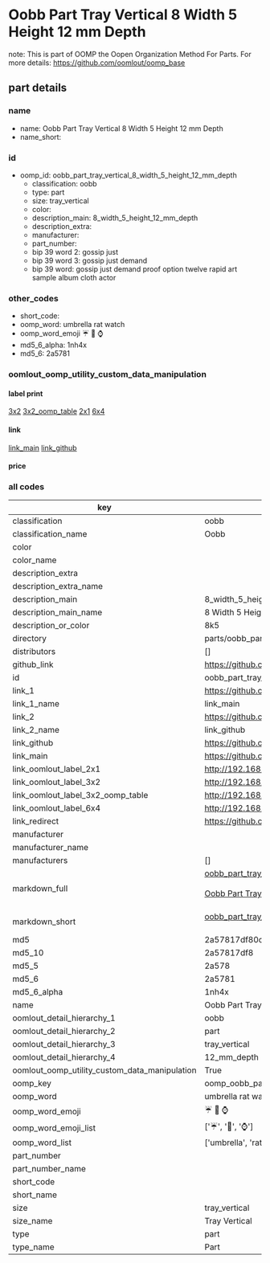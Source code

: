# Oobb Part Tray Vertical 8 Width 5 Height 12 mm Depth  

note: This is part of OOMP the Oopen Organization Method For Parts. For more details: https://github.com/oomlout/oomp_base

##  part details
  







### name
* name: Oobb Part Tray Vertical 8 Width 5 Height 12 mm Depth
* name_short: 
### id
* oomp_id: oobb_part_tray_vertical_8_width_5_height_12_mm_depth
  * classification: oobb
  * type: part
  * size: tray_vertical
  * color: 
  * description_main: 8_width_5_height_12_mm_depth
  * description_extra: 
  * manufacturer: 
  * part_number: 
  * bip 39 word 2: gossip just
  * bip 39 word 3: gossip just demand
  * bip 39 word: gossip just demand proof option twelve rapid art sample album cloth actor

### other_codes
* short_code: 
* oomp_word: umbrella rat watch
* oomp_word_emoji :umbrella: :rat: :watch:
* md5_6_alpha: 1nh4x
* md5_6: 2a5781






### oomlout_oomp_utility_custom_data_manipulation
#### label print
[3x2](http://192.168.1.245:1112/?label=oomp%201nh4x)
[3x2_oomp_table](http://192.168.1.108:1112/?label=oomp%201nh4x)
[2x1](http://192.168.1.242:1112/?label=oomp%201nh4x)
[6x4](http://192.168.1.55:1112/?label=oomp%201nh4x)    

#### link

[link_main](https://github.com/oomlout/oomlout_oomp_version_1_messy/tree/main/parts/oobb_part_tray_vertical_8_width_5_height_12_mm_depth) [link_github](https://github.com/oomlout/oomlout_oomp_version_1_messy/tree/main/parts/oobb_part_tray_vertical_8_width_5_height_12_mm_depth)                             

#### price







### all codes 
| key | value |  
| --- | --- |  
| classification | oobb |  
| classification_name | Oobb |  
| color |  |  
| color_name |  |  
| description_extra |  |  
| description_extra_name |  |  
| description_main | 8_width_5_height_12_mm_depth |  
| description_main_name | 8 Width 5 Height 12 mm Depth |  
| description_or_color | 8k5 |  
| directory | parts/oobb_part_tray_vertical_8_width_5_height_12_mm_depth |  
| distributors | [] |  
| github_link | https://github.com/oomlout/oomlout_oomp_part_src/tree/main/parts/oobb_part_tray_vertical_8_width_5_height_12_mm_depth |  
| id | oobb_part_tray_vertical_8_width_5_height_12_mm_depth |  
| link_1 | https://github.com/oomlout/oomlout_oomp_version_1_messy/tree/main/parts/oobb_part_tray_vertical_8_width_5_height_12_mm_depth |  
| link_1_name | link_main |  
| link_2 | https://github.com/oomlout/oomlout_oomp_version_1_messy/tree/main/parts/oobb_part_tray_vertical_8_width_5_height_12_mm_depth |  
| link_2_name | link_github |  
| link_github | https://github.com/oomlout/oomlout_oomp_version_1_messy/tree/main/parts/oobb_part_tray_vertical_8_width_5_height_12_mm_depth |  
| link_main | https://github.com/oomlout/oomlout_oomp_version_1_messy/tree/main/parts/oobb_part_tray_vertical_8_width_5_height_12_mm_depth |  
| link_oomlout_label_2x1 | http://192.168.1.242:1112/?label=oomp%201nh4x |  
| link_oomlout_label_3x2 | http://192.168.1.245:1112/?label=oomp%201nh4x |  
| link_oomlout_label_3x2_oomp_table | http://192.168.1.108:1112/?label=oomp%201nh4x |  
| link_oomlout_label_6x4 | http://192.168.1.55:1112/?label=oomp%201nh4x |  
| link_redirect | https://github.com/oomlout/oomlout_oomp_version_1_messy/tree/main/parts/oobb_part_tray_vertical_8_width_5_height_12_mm_depth |  
| manufacturer |  |  
| manufacturer_name |  |  
| manufacturers | [] |  
| markdown_full | [oobb_part_tray_vertical_8_width_5_height_12_mm_depth](none)<br>[](none)<br>[Oobb Part Tray Vertical 8 Width 5 Height 12 Mm Depth](none)<br><br> |  
| markdown_short | [oobb_part_tray_vertical_8_width_5_height_12_mm_depth](none)<br><br> |  
| md5 | 2a57817df80cd63fac4ddac4745e5b27 |  
| md5_10 | 2a57817df8 |  
| md5_5 | 2a578 |  
| md5_6 | 2a5781 |  
| md5_6_alpha | 1nh4x |  
| name | Oobb Part Tray Vertical 8 Width 5 Height 12 mm Depth |  
| oomlout_detail_hierarchy_1 | oobb |  
| oomlout_detail_hierarchy_2 | part |  
| oomlout_detail_hierarchy_3 | tray_vertical |  
| oomlout_detail_hierarchy_4 | 12_mm_depth |  
| oomlout_oomp_utility_custom_data_manipulation | True |  
| oomp_key | oomp_oobb_part_tray_vertical_8_width_5_height_12_mm_depth |  
| oomp_word | umbrella rat watch |  
| oomp_word_emoji | :umbrella: :rat: :watch: |  
| oomp_word_emoji_list | [':umbrella:', ':rat:', ':watch:'] |  
| oomp_word_list | ['umbrella', 'rat', 'watch'] |  
| part_number |  |  
| part_number_name |  |  
| short_code |  |  
| short_name |  |  
| size | tray_vertical |  
| size_name | Tray Vertical |  
| type | part |  
| type_name | Part |  

